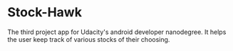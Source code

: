 # Stock-Hawk
The third project app for Udacity's android developer nanodegree. It helps the user keep track of various stocks of their choosing.
